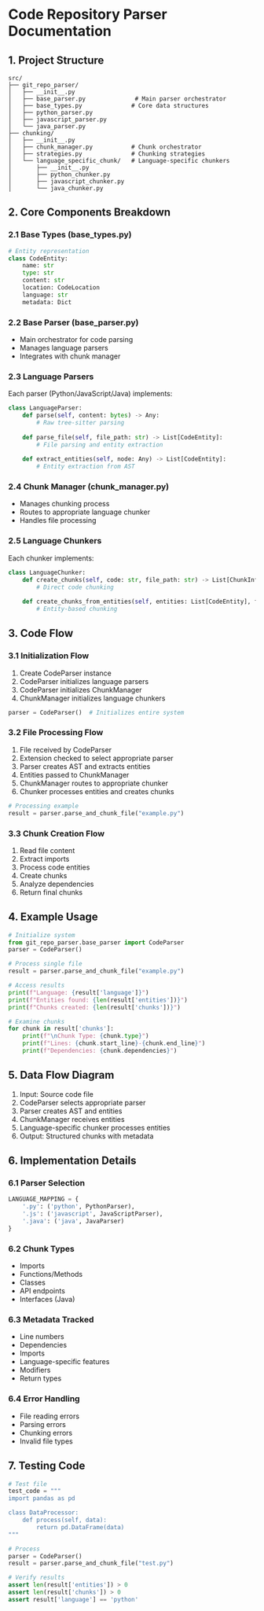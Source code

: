 # Code Repository Parser Documentation

## 1. Project Structure
```
src/
├── git_repo_parser/
│   ├── __init__.py
│   ├── base_parser.py              # Main parser orchestrator
│   ├── base_types.py              # Core data structures
│   ├── python_parser.py
│   ├── javascript_parser.py
│   └── java_parser.py
├── chunking/
│   ├── __init__.py
│   ├── chunk_manager.py           # Chunk orchestrator
│   ├── strategies.py              # Chunking strategies
│   └── language_specific_chunk/   # Language-specific chunkers
│       ├── __init__.py
│       ├── python_chunker.py
│       ├── javascript_chunker.py
│       └── java_chunker.py
```

## 2. Core Components Breakdown

### 2.1 Base Types (base_types.py)
```python
# Entity representation
class CodeEntity:
    name: str
    type: str
    content: str
    location: CodeLocation
    language: str
    metadata: Dict

```

### 2.2 Base Parser (base_parser.py)
- Main orchestrator for code parsing
- Manages language parsers
- Integrates with chunk manager

### 2.3 Language Parsers
Each parser (Python/JavaScript/Java) implements:
```python
class LanguageParser:
    def parse(self, content: bytes) -> Any:
        # Raw tree-sitter parsing
        
    def parse_file(self, file_path: str) -> List[CodeEntity]:
        # File parsing and entity extraction
        
    def extract_entities(self, node: Any) -> List[CodeEntity]:
        # Entity extraction from AST
```

### 2.4 Chunk Manager (chunk_manager.py)
- Manages chunking process
- Routes to appropriate language chunker
- Handles file processing

### 2.5 Language Chunkers
Each chunker implements:
```python
class LanguageChunker:
    def create_chunks(self, code: str, file_path: str) -> List[ChunkInfo]:
        # Direct code chunking
        
    def create_chunks_from_entities(self, entities: List[CodeEntity], file_path: str) -> List[ChunkInfo]:
        # Entity-based chunking
```

## 3. Code Flow

### 3.1 Initialization Flow
1. Create CodeParser instance
2. CodeParser initializes language parsers
3. CodeParser initializes ChunkManager
4. ChunkManager initializes language chunkers

```python
parser = CodeParser()  # Initializes entire system
```

### 3.2 File Processing Flow
1. File received by CodeParser
2. Extension checked to select appropriate parser
3. Parser creates AST and extracts entities
4. Entities passed to ChunkManager
5. ChunkManager routes to appropriate chunker
6. Chunker processes entities and creates chunks

```python
# Processing example
result = parser.parse_and_chunk_file("example.py")
```

### 3.3 Chunk Creation Flow
1. Read file content
2. Extract imports
3. Process code entities
4. Create chunks
5. Analyze dependencies
6. Return final chunks

## 4. Example Usage

```python
# Initialize system
from git_repo_parser.base_parser import CodeParser
parser = CodeParser()

# Process single file
result = parser.parse_and_chunk_file("example.py")

# Access results
print(f"Language: {result['language']}")
print(f"Entities found: {len(result['entities'])}")
print(f"Chunks created: {len(result['chunks'])}")

# Examine chunks
for chunk in result['chunks']:
    print(f"\nChunk Type: {chunk.type}")
    print(f"Lines: {chunk.start_line}-{chunk.end_line}")
    print(f"Dependencies: {chunk.dependencies}")
```

## 5. Data Flow Diagram
1. Input: Source code file
2. CodeParser selects appropriate parser
3. Parser creates AST and entities
4. ChunkManager receives entities
5. Language-specific chunker processes entities
6. Output: Structured chunks with metadata

## 6. Implementation Details

### 6.1 Parser Selection
```python
LANGUAGE_MAPPING = {
    '.py': ('python', PythonParser),
    '.js': ('javascript', JavaScriptParser),
    '.java': ('java', JavaParser)
}
```

### 6.2 Chunk Types
- Imports
- Functions/Methods
- Classes
- API endpoints
- Interfaces (Java)

### 6.3 Metadata Tracked
- Line numbers
- Dependencies
- Imports
- Language-specific features
- Modifiers
- Return types

### 6.4 Error Handling
- File reading errors
- Parsing errors
- Chunking errors
- Invalid file types

## 7. Testing Code

```python
# Test file
test_code = """
import pandas as pd

class DataProcessor:
    def process(self, data):
        return pd.DataFrame(data)
"""

# Process
parser = CodeParser()
result = parser.parse_and_chunk_file("test.py")

# Verify results
assert len(result['entities']) > 0
assert len(result['chunks']) > 0
assert result['language'] == 'python'
```
